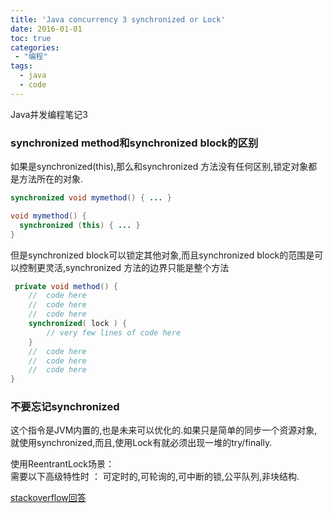 ```yaml
---
title: 'Java concurrency 3 synchronized or Lock'
date: 2016-01-01
toc: true
categories:
 - "编程"
tags: 
  - java
  - code
--- 
```

  
Java并发编程笔记3

<!--more-->

### synchronized method和synchronized block的区别
如果是synchronized(this),那么和synchronized 方法没有任何区别,锁定对象都是方法所在的对象.

```java
synchronized void mymethod() { ... }

void mymethod() {
  synchronized (this) { ... }
}
```
但是synchronized block可以锁定其他对象,而且synchronized block的范围是可以控制更灵活,synchronized 方法的边界只能是整个方法

```java
 private void method() {
    //  code here
    //  code here
    //  code here
    synchronized( lock ) { 
        // very few lines of code here
    }     
    //  code here
    //  code here
    //  code here
}
```

### 不要忘记synchronized 
 
这个指令是JVM内置的,也是未来可以优化的.如果只是简单的同步一个资源对象,就使用synchronized,而且,使用Lock有就必须出现一堆的try/finally.

使用ReentrantLock场景：  
需要以下高级特性时 ： 可定时的,可轮询的,可中断的锁,公平队列,非块结构.

[stackoverflow回答](http://stackoverflow.com/questions/4201713/synchronization-vs-lock)
